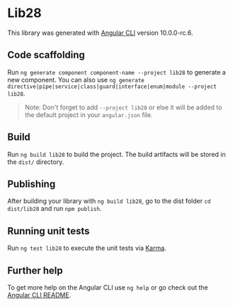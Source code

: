 # Lib28

This library was generated with [Angular CLI](https://github.com/angular/angular-cli) version 10.0.0-rc.6.

## Code scaffolding

Run `ng generate component component-name --project lib28` to generate a new component. You can also use `ng generate directive|pipe|service|class|guard|interface|enum|module --project lib28`.
> Note: Don't forget to add `--project lib28` or else it will be added to the default project in your `angular.json` file. 

## Build

Run `ng build lib28` to build the project. The build artifacts will be stored in the `dist/` directory.

## Publishing

After building your library with `ng build lib28`, go to the dist folder `cd dist/lib28` and run `npm publish`.

## Running unit tests

Run `ng test lib28` to execute the unit tests via [Karma](https://karma-runner.github.io).

## Further help

To get more help on the Angular CLI use `ng help` or go check out the [Angular CLI README](https://github.com/angular/angular-cli/blob/master/README.md).
